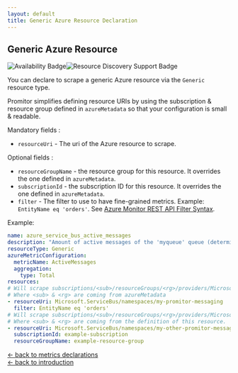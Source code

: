 ```yaml
---
layout: default
title: Generic Azure Resource Declaration
---
```


## Generic Azure Resource

![Availability Badge](https://img.shields.io/badge/Available%20Starting-v0.2-green.svg)![Resource Discovery Support Badge](https://img.shields.io/badge/Support%20for%20Resource%20Discovery-No-red.svg)

You can declare to scrape a generic Azure resource via the `Generic` resource type.

Promitor simplifies defining resource URIs by using the subscription & resource
group defined in `azureMetadata` so that your configuration is small & readable.

Mandatory fields :

- `resourceUri` - The uri of the Azure resource to scrape.

Optional fields :

- `resourceGroupName` - the resource group for this resource. It overrides the one defined in `azureMetadata`.
- `subscriptionId` - the subscription ID for this resource. It overrides the one defined in `azureMetadata`.
- `filter` - The filter to use to have fine-grained metrics. Example: `EntityName eq 'orders'`.
   See [Azure Monitor REST API Filter Syntax](https://docs.microsoft.com/en-us/rest/api/monitor/filter-syntax).

Example:

```yaml
name: azure_service_bus_active_messages
description: "Amount of active messages of the 'myqueue' queue (determined with Generic provider)"
resourceType: Generic
azureMetricConfiguration:
  metricName: ActiveMessages
  aggregation:
    type: Total
resources:
# Will scrape subscriptions/<sub>/resourceGroups/<rg>/providers/Microsoft.ServiceBus/namespaces/my-promitor-messaging
# Where <sub> & <rg> are coming from azureMetadata
- resourceUri: Microsoft.ServiceBus/namespaces/my-promitor-messaging
  filter: EntityName eq 'orders'
# Will scrape subscriptions/<sub>/resourceGroups/<rg>/providers/Microsoft.ServiceBus/namespaces/my-other-promitor-messaging
# Where <sub> & <rg> are coming from the definition of this resource.
- resourceUri: Microsoft.ServiceBus/namespaces/my-other-promitor-messaging
  subscriptionId: example-subscription
  resourceGroupName: example-resource-group
```

<!-- markdownlint-disable MD033 -->
[&larr; back to metrics declarations](/configuration/v2.x/metrics)<br />
[&larr; back to introduction](/)
<!-- markdownlint-enable -->
